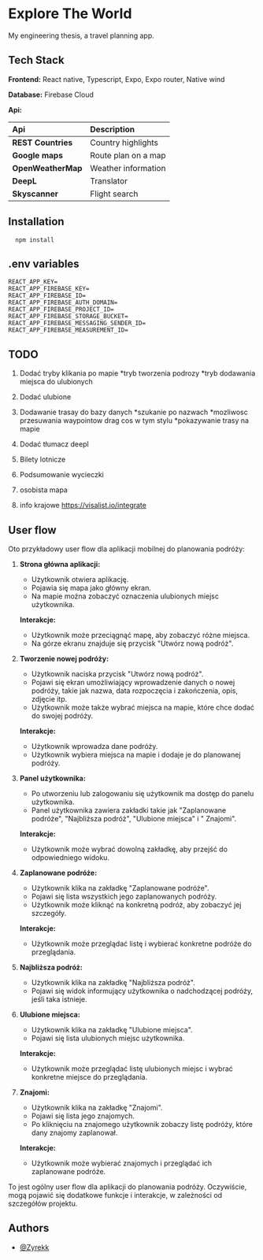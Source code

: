 # Explore The World

My engineering thesis, a travel planning app.

## Tech Stack

**Frontend:** React native, Typescript, Expo, Expo router, Native wind

**Database:** Firebase Cloud

**Api:**

| **Api**            | **Description**     |
| :----------------- | :------------------ |
| **REST Countries** | Country highlights  |
| **Google maps**    | Route plan on a map |
| **OpenWeatherMap** | Weather information |
| **DeepL**          | Translator          |
| **Skyscanner**     | Flight search       |

## Installation

```npm
  npm install
```

## .env variables

```
REACT_APP_KEY=
REACT_APP_FIREBASE_KEY=
REACT_APP_FIREBASE_ID=
REACT_APP_FIREBASE_AUTH_DOMAIN=
REACT_APP_FIREBASE_PROJECT_ID=
REACT_APP_FIREBASE_STORAGE_BUCKET=
REACT_APP_FIREBASE_MESSAGING_SENDER_ID=
REACT_APP_FIREBASE_MEASUREMENT_ID=

```

## TODO

1. Dodać tryby klikania po mapie
   *tryb tworzenia podrozy
   *tryb dodawania miejsca do ulubionych

2. Dodać ulubione

3. Dodawanie trasay do bazy danych
   *szukanie po nazwach
   *mozliwosc przesuwania waypointow drag cos w tym stylu
   \*pokazywanie trasy na mapie

4. Dodać tłumacz deepl

5. Bilety lotnicze

6. Podsumowanie wycieczki

7. osobista mapa

8. info krajowe https://visalist.io/integrate

## User flow

Oto przykładowy user flow dla aplikacji mobilnej do planowania podróży:

1. **Strona główna aplikacji:**

   - Użytkownik otwiera aplikację.
   - Pojawia się mapa jako główny ekran.
   - Na mapie można zobaczyć oznaczenia ulubionych miejsc użytkownika.

   **Interakcje:**

   - Użytkownik może przeciągnąć mapę, aby zobaczyć różne miejsca.
   - Na górze ekranu znajduje się przycisk "Utwórz nową podróż".

2. **Tworzenie nowej podróży:**

   - Użytkownik naciska przycisk "Utwórz nową podróż".
   - Pojawi się ekran umożliwiający wprowadzenie danych o nowej podróży, takie jak nazwa, data rozpoczęcia i
     zakończenia, opis, zdjęcie itp.
   - Użytkownik może także wybrać miejsca na mapie, które chce dodać do swojej podróży.

   **Interakcje:**

   - Użytkownik wprowadza dane podróży.
   - Użytkownik wybiera miejsca na mapie i dodaje je do planowanej podróży.

3. **Panel użytkownika:**

   - Po utworzeniu lub zalogowaniu się użytkownik ma dostęp do panelu użytkownika.
   - Panel użytkownika zawiera zakładki takie jak "Zaplanowane podróże", "Najbliższa podróż", "Ulubione miejsca" i "
     Znajomi".

   **Interakcje:**

   - Użytkownik może wybrać dowolną zakładkę, aby przejść do odpowiedniego widoku.

4. **Zaplanowane podróże:**

   - Użytkownik klika na zakładkę "Zaplanowane podróże".
   - Pojawi się lista wszystkich jego zaplanowanych podróży.
   - Użytkownik może kliknąć na konkretną podróż, aby zobaczyć jej szczegóły.

   **Interakcje:**

   - Użytkownik może przeglądać listę i wybierać konkretne podróże do przeglądania.

5. **Najbliższa podróż:**

   - Użytkownik klika na zakładkę "Najbliższa podróż".
   - Pojawi się widok informujący użytkownika o nadchodzącej podróży, jeśli taka istnieje.

6. **Ulubione miejsca:**

   - Użytkownik klika na zakładkę "Ulubione miejsca".
   - Pojawi się lista ulubionych miejsc użytkownika.

   **Interakcje:**

   - Użytkownik może przeglądać listę ulubionych miejsc i wybrać konkretne miejsce do przeglądania.

7. **Znajomi:**

   - Użytkownik klika na zakładkę "Znajomi".
   - Pojawi się lista jego znajomych.
   - Po kliknięciu na znajomego użytkownik zobaczy listę podróży, które dany znajomy zaplanował.

   **Interakcje:**

   - Użytkownik może wybierać znajomych i przeglądać ich zaplanowane podróże.

To jest ogólny user flow dla aplikacji do planowania podróży. Oczywiście, mogą pojawić się dodatkowe funkcje i
interakcje, w zależności od szczegółów projektu.

## Authors

- [@Zyrekk](https://github.com/Zyrekk)
